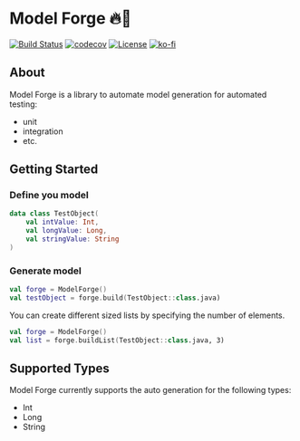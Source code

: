 # Model Forge 🔥🔨

[![Build Status](https://github.com/HelloCuriosity/model-forge/actions/workflows/main.yml/badge.svg?event=push)](https://github.com/HelloCuriosity/model-forge/actions)
[![codecov](https://codecov.io/gh/HelloCuriosity/model-forge/branch/main/graph/badge.svg?token=0P2Q8SLFO7)](https://codecov.io/gh/HelloCuriosity/model-forge)
[![License](https://img.shields.io/dub/l/vibe-d.svg)](https://github.com/HelloCuriosity/model-forge/blob/main/LICENSE)
[![ko-fi](https://img.shields.io/badge/donate%20on-Ko--fi-blue.svg)](https://ko-fi.com/U7U4L9F5)

## About

Model Forge is a library to automate model generation for automated testing:

- unit
- integration
- etc.

## Getting Started

### Define you model

```kotlin
data class TestObject(
    val intValue: Int,
    val longValue: Long,
    val stringValue: String
)
```

### Generate model

```kotlin
val forge = ModelForge()
val testObject = forge.build(TestObject::class.java)
```

You can create different sized lists by specifying the number of elements.

```kotlin
val forge = ModelForge()
val list = forge.buildList(TestObject::class.java, 3)
```

## Supported Types

Model Forge currently supports the auto generation for the following types:

* Int
* Long
* String 
